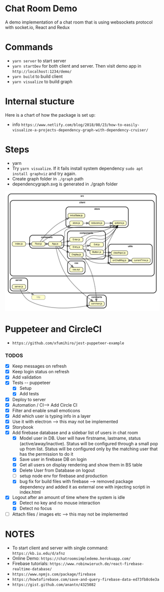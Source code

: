 # Chat Room Demo

A demo implementation of a chat room that is using websockets protocol with socket.io, React and Redux

# Commands

- `yarn server` to start server
- `yarn startDev` for both client and server. Then visit demo app in `http://localhost:1234/demo/`
- `yarn build` to build client
- `yarn visualize` to build graph

# Internal stucture

Here is a chart of how the package is set up:

- info `https://www.netlify.com/blog/2018/08/23/how-to-easily-visualize-a-projects-dependency-graph-with-dependency-cruiser/`

# Steps

- yarn
- Try `yarn visualize`. If it fails install system dependency `sudo apt install graphviz` and try again.
- Create graph folder in `./graph` path
- dependencygraph.svg is generated in ./graph folder

![Graph](./graph/dependencygraph.svg)

# Puppeteer and CircleCI

- `https://github.com/xfumihiro/jest-puppeteer-example`

### TODOS

- [x] Keep messages on refresh
- [x] Keep login status on refresh
- [x] Add validation
- [x] Tests -- puppeteer
  - [x] Setup
  - [x] Add tests
- [x] Deploy to server
- [x] Automation / CI--> Add Circle CI
- [x] Filter and enable small emoticons
- [x] Add which user is typing info in a layer
- [x] Use it with electron --> this may not be implemented
- [x] Storybook
- [x] Add firebase database and a sidebar list of users in chat room
  - [x] Model user in DB. User will have firstname, lastname, status (active/away/inactive). Status will be configured through a small pop up from list. Status will be configured only by the matching user that has the permission to do it
  - [x] Save user in firebase DB on login
  - [x] Get all users on display rendering and show them in BS table
  - [x] Delete User from Database on logout
  - [ ] setup node env for firebase and production
  - [x] bug fix for build files with firebase --> removed package dependency and added it as external one with injecting scripti in index.html
- [x] Logout after an amount of time where the system is idle
  - [x] Detect no key and no mouse interaction
  - [x] Detect no focus
- [ ] Attach files / images etc --> this may not be implemented

# NOTES

- To start client and server with single command: `https://kb.iu.edu/d/afnz`
- Online Demo: `https://chatroomsimpledemo.herokuapp.com/`
- Firebase tutorials: `https://www.robinwieruch.de/react-firebase-realtime-database/`
- `https://www.npmjs.com/package/firebase`
- `https://howtofirebase.com/save-and-query-firebase-data-ed73fb8c6e3a`
- `https://gist.github.com/anantn/4325082`
